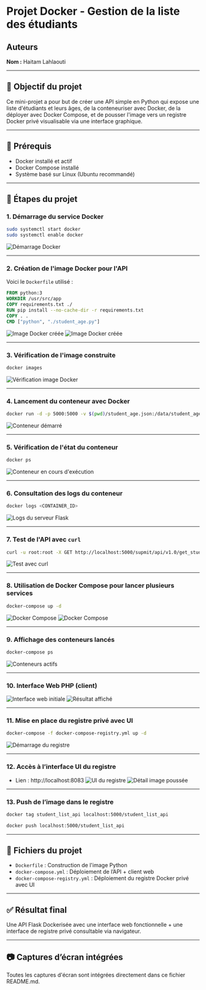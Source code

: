 # Projet Docker - Gestion de la liste des étudiants

## Auteurs
**Nom :** Haitam Lahlaouti

---

## 📌 Objectif du projet
Ce mini-projet a pour but de créer une API simple en Python qui expose une liste d'étudiants et leurs âges, de la conteneuriser avec Docker, de la déployer avec Docker Compose, et de pousser l'image vers un registre Docker privé visualisable via une interface graphique.

---

## 🧱 Prérequis
- Docker installé et actif
- Docker Compose installé
- Système basé sur Linux (Ubuntu recommandé)

---

## 🔧 Étapes du projet

### 1. Démarrage du service Docker
```bash
sudo systemctl start docker
sudo systemctl enable docker
```
![Démarrage Docker](./captures/1.png)

---

### 2. Création de l'image Docker pour l'API
Voici le `Dockerfile` utilisé :
```Dockerfile
FROM python:3
WORKDIR /usr/src/app
COPY requirements.txt ./
RUN pip install --no-cache-dir -r requirements.txt
COPY . .
CMD ["python", "./student_age.py"]
```
![Image Docker créée](captures/2.png)
![Image Docker créée](captures/3.png)

---

### 3. Vérification de l'image construite
```bash
docker images
```
![Vérification image Docker](captures/4.png)

---

### 4. Lancement du conteneur avec Docker
```bash
docker run -d -p 5000:5000 -v $(pwd)/student_age.json:/data/student_age.json student_list_api
```
![Conteneur démarré](captures/5.png)

---

### 5. Vérification de l'état du conteneur
```bash
docker ps
```
![Conteneur en cours d'exécution](captures/5.png)

---

### 6. Consultation des logs du conteneur
```bash
docker logs <CONTAINER_ID>
```
![Logs du serveur Flask](captures/6.png)

---

### 7. Test de l'API avec `curl`
```bash
curl -u root:root -X GET http://localhost:5000/supmit/api/v1.0/get_student_ages
```
![Test avec curl](captures/7.png)

---

### 8. Utilisation de Docker Compose pour lancer plusieurs services
```bash
docker-compose up -d
```
![Docker Compose](captures/8.png)
![Docker Compose](captures/9.png)


---

### 9. Affichage des conteneurs lancés
```bash
docker-compose ps
```
![Conteneurs actifs](captures/10.png)

---

### 10. Interface Web PHP (client)
![Interface web initiale](captures/11.png)
![Résultat affiché](captures/12.png)

---

### 11. Mise en place du registre privé avec UI
```bash
docker-compose -f docker-compose-registry.yml up -d
```
![Démarrage du registre](captures/13.png)

---

### 12. Accès à l’interface UI du registre
- Lien : http://localhost:8083
![UI du registre](captures/14.png)
![Détail image poussée](captures/15.png)

---

### 13. Push de l’image dans le registre
```bash
docker tag student_list_api localhost:5000/student_list_api

docker push localhost:5000/student_list_api
```

---

## 📁 Fichiers du projet

- `Dockerfile` : Construction de l'image Python
- `docker-compose.yml` : Déploiement de l’API + client web
- `docker-compose-registry.yml` : Déploiement du registre Docker privé avec UI

---

## ✅ Résultat final
Une API Flask Dockerisée avec une interface web fonctionnelle + une interface de registre privé consultable via navigateur.

---

## 📷 Captures d’écran intégrées
Toutes les captures d'écran sont intégrées directement dans ce fichier README.md.

